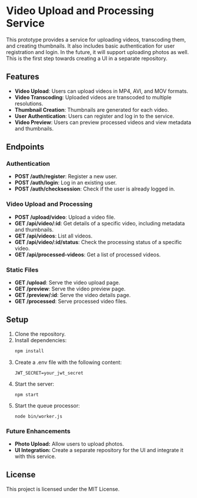 # Video Upload and Processing Service

This prototype provides a service for uploading videos, transcoding them, and creating thumbnails. It also includes basic authentication for user registration and login. In the future, it will support uploading photos as well. This is the first step towards creating a UI in a separate repository.

## Features

- **Video Upload**: Users can upload videos in MP4, AVI, and MOV formats.
- **Video Transcoding**: Uploaded videos are transcoded to multiple resolutions.
- **Thumbnail Creation**: Thumbnails are generated for each video.
- **User Authentication**: Users can register and log in to the service.
- **Video Preview**: Users can preview processed videos and view metadata and thumbnails.

## Endpoints

### Authentication

- **POST /auth/register**: Register a new user.
- **POST /auth/login**: Log in an existing user.
- **POST /auth/checksession**: Check if the user is already logged in.

### Video Upload and Processing

- **POST /upload/video**: Upload a video file.
- **GET /api/video/:id**: Get details of a specific video, including metadata and thumbnails.
- **GET /api/videos**: List all videos.
- **GET /api/video/:id/status**: Check the processing status of a specific video.
- **GET /api/processed-videos**: Get a list of processed videos.

### Static Files

- **GET /upload**: Serve the video upload page.
- **GET /preview**: Serve the video preview page.
- **GET /preview/:id**: Serve the video details page.
- **GET /processed**: Serve processed video files.

## Setup

1. Clone the repository.
2. Install dependencies:
   ```bash
   npm install
   ```
3. Create a .env file with the following content:
   ```
   JWT_SECRET=your_jwt_secret
   ```
4. Start the server:
   ```
   npm start
   ```
4. Start the queue processor:
   ```
   node bin/worker.js
   ```

### Future Enhancements

- **Photo Upload:** Allow users to upload photos.
- **UI Integration:** Create a separate repository for the UI and integrate it with this service.

## License

This project is licensed under the MIT License.

